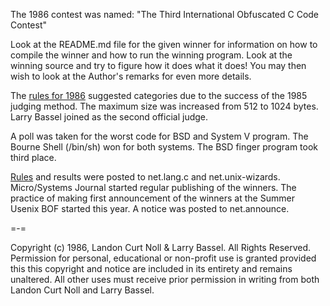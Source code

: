 The 1986 contest was named: "The Third International Obfuscated C Code Contest"


Look at the README.md file for the given winner for information
on how to compile the winner and how to run the winning program.
Look at the winning source and try to figure how it does what it does!
You may then wish to look at the Author's remarks for even more details.

The [rules for 1986](rules.txt) suggested categories due to the success of the 1985
judging method.  The maximum size was increased from 512 to 1024 bytes.
Larry Bassel joined as the second official judge.

A poll was taken for the worst code for BSD and System V program.
The Bourne Shell (/bin/sh) won for both systems.  The BSD finger
program took third place.

[Rules](rules.txt) and results were posted to net.lang.c and net.unix-wizards.
Micro/Systems Journal started regular publishing of the winners.
The practice of making first announcement of the winners at the Summer
Usenix BOF started this year.  A notice was posted to net.announce.

=-=

Copyright (c) 1986, Landon Curt Noll & Larry Bassel.
All Rights Reserved.  Permission for personal, educational or non-profit use is
granted provided this this copyright and notice are included in its entirety
and remains unaltered.  All other uses must receive prior permission in writing
from both Landon Curt Noll and Larry Bassel.
